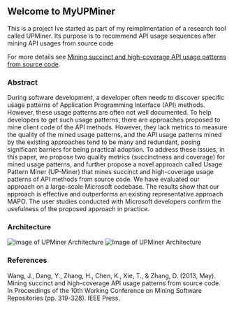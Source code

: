 ## Welcome to MyUPMiner
This is a project Ive started as part of my reimplmentation of a research tool called UPMiner. Its purpose is to recommend API usage sequences after mining API usages from source code


For more details see [Mining succinct and high-coverage API usage patterns from source code](https://dl.acm.org/citation.cfm?id=2487146).

### Abstract

During software development, a developer often needs to discover specific usage patterns of Application Programming Interface (API) methods. However, these usage patterns are often not well documented. To help developers to get such usage patterns, there are approaches proposed to mine client code of the API methods. However, they lack metrics to measure the quality of the mined usage patterns, and the API usage patterns mined by the existing approaches tend to be many and redundant, posing significant barriers for being practical adoption. To address these issues, in this paper, we propose two quality metrics (succinctness and coverage) for mined usage patterns, and further propose a novel approach called Usage Pattern Miner (UP-Miner) that mines succinct and high-coverage usage patterns of API methods from source code. We have evaluated our approach on a large-scale Microsoft codebase. The results show that our approach is effective and outperforms an existing representative approach MAPO. The user studies conducted with Microsoft developers confirm the usefulness of the proposed approach in practice.

### Architecture

![Image of UPMiner Architecture](https://github.com/shamsa-abid/MyUPMiner/blob/master/Architecture.PNG)
![Image of UPMiner Architecture](https://github.com/shamsa-abid/MyUPMiner/blob/master/Architecture.png)



### References

Wang, J., Dang, Y., Zhang, H., Chen, K., Xie, T., & Zhang, D. (2013, May). Mining succinct and high-coverage API usage patterns from source code. In Proceedings of the 10th Working Conference on Mining Software Repositories (pp. 319-328). IEEE Press.

